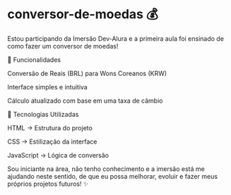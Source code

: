# conversor-de-moedas 💰

Estou participando da Imersão Dev-Alura e a primeira aula foi ensinado de como fazer um conversor de moedas! 

📌 Funcionalidades

Conversão de Reais (BRL) para Wons Coreanos (KRW)

Interface simples e intuitiva

Cálculo atualizado com base em uma taxa de câmbio 

🚀 Tecnologias Utilizadas

HTML → Estrutura do projeto

CSS → Estilização da interface

JavaScript → Lógica de conversão


Sou iniciante na área, não tenho conhecimento e a imersão está me ajudando neste sentido, de que eu possa melhorar, evoluir e fazer meus próprios projetos futuros! ✨
